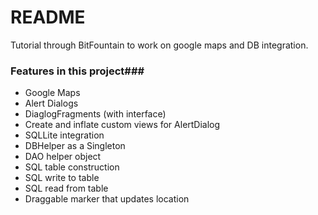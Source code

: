 # README #

Tutorial through BitFountain to work on google maps and DB integration. 

### Features in this project###

* Google Maps
* Alert Dialogs
* DiaglogFragments (with interface)
* Create and inflate custom views for AlertDialog
* SQLLite integration
* DBHelper as a Singleton
* DAO helper object
* SQL table construction
* SQL write to table
* SQL read from table
* Draggable marker that updates location

